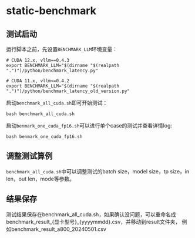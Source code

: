 # static-benchmark

## 测试启动

运行脚本之前，先设置`BENCHMARK_LLM`环境变量：

```shell
# CUDA 12.x, vllm==0.4.3
export BENCHMARK_LLM="$(dirname "$(realpath ".")")/python/benchmark_latency.py"

# CUDA 11.x, vllm<=0.4.2
export BENCHMARK_LLM="$(dirname "$(realpath ".")")/python/benchmark_latency_old_version.py"
```

启动`benchmark_all_cuda.sh`即可开始测试：

```shell
bash benchmark_all_cuda.sh
```
启动`benmark_one_cuda_fp16.sh`可以进行单个case的测试并查看详情log:

```shell
bash benmark_one_cuda_fp16.sh
```

## 调整测试算例

`benchmark_all_cuda.sh`中可以调整测试的batch size，model size，tp size，in len，out len，mode等参数。

## 结果保存

测试结果保存在benchmark_all_cuda.sh，如果确认没问题，可以重命名成benchmark_result_{显卡型号}_{yyyymmdd}.csv，并移动到result文件夹，
例如benchmark_result_a800_20240501.csv

